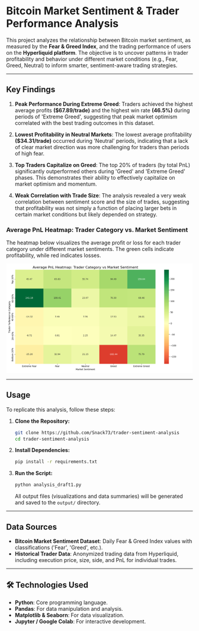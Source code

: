 # Bitcoin Market Sentiment & Trader Performance Analysis

This project analyzes the relationship between Bitcoin market sentiment, as measured by the **Fear & Greed Index**, and the trading performance of users on the **Hyperliquid platform**. The objective is to uncover patterns in trader profitability and behavior under different market conditions (e.g., Fear, Greed, Neutral) to inform smarter, sentiment-aware trading strategies.

---

## Key Findings

1.  **Peak Performance During Extreme Greed**: Traders achieved the highest average profits **(\$67.89/trade)** and the highest win rate **(46.5%)** during periods of 'Extreme Greed', suggesting that peak market optimism correlated with the best trading outcomes in this dataset.

2.  **Lowest Profitability in Neutral Markets**: The lowest average profitability **(\$34.31/trade)** occurred during 'Neutral' periods, indicating that a lack of clear market direction was more challenging for traders than periods of high fear.

3.  **Top Traders Capitalize on Greed**: The top 20% of traders (by total PnL) significantly outperformed others during 'Greed' and 'Extreme Greed' phases. This demonstrates their ability to effectively capitalize on market optimism and momentum.

4.  **Weak Correlation with Trade Size**: The analysis revealed a very weak correlation between sentiment score and the size of trades, suggesting that profitability was not simply a function of placing larger bets in certain market conditions but likely depended on strategy.

### Average PnL Heatmap: Trader Category vs. Market Sentiment

The heatmap below visualizes the average profit or loss for each trader category under different market sentiments. The green cells indicate profitability, while red indicates losses.

![Average PnL Heatmap](output/advanced_pnl_heatmap.png)

---

## Usage

To replicate this analysis, follow these steps:

1.  **Clone the Repository:**
    ```bash
    git clone https://github.com/Snack73/trader-sentiment-analysis
    cd trader-sentiment-analysis
    ```

2.  **Install Dependencies:**
    ```bash
    pip install -r requirements.txt
    ```

3.  **Run the Script:**
    ```bash
    python analysis_draft1.py
    ```
    All output files (visualizations and data summaries) will be generated and saved to the `output/` directory.

---

## Data Sources

* **Bitcoin Market Sentiment Dataset**: Daily Fear & Greed Index values with classifications ('Fear', 'Greed', etc.).
* **Historical Trader Data**: Anonymized trading data from Hyperliquid, including execution price, size, side, and PnL for individual trades.

---

## 🛠️ Technologies Used

* **Python**: Core programming language.
* **Pandas**: For data manipulation and analysis.
* **Matplotlib & Seaborn**: For data visualization.
* **Jupyter / Google Colab**: For interactive development.
